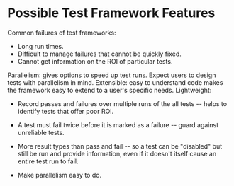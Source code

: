 Possible Test Framework Features
================================

Common failures of test frameworks:
- Long run times.
- Difficult to manage failures that cannot be quickly fixed.
- Cannot get information on the ROI of particular tests.

Parallelism: gives options to speed up test runs. Expect users to design tests with parallelism in mind.
Extensible: easy to understand code makes the framework easy to extend to a user's specific needs.
Lightweight: 

* Record passes and failures over multiple runs of the all tests -- helps to identify tests that offer poor ROI.

* A test must fail twice before it is marked as a failure -- guard against unreliable tests.

* More result types than pass and fail -- so a test can be "disabled" but still be run and provide information, even if it doesn't itself cause an entire test run to fail.

* Make parallelism easy to do.
